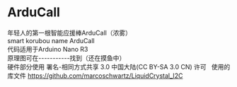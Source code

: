 # ArduCall
年轻人的第一根智能应援棒ArduCall（浓雾）  
smart korubou name ArduCall  
代码适用于Arduino Nano R3  
原理图可在-----------找到（还在摸鱼中）  
硬件部分使用 署名-相同方式共享 3.0 中国大陆(CC BY-SA 3.0 CN) 许可  
使用的库文件 https://github.com/marcoschwartz/LiquidCrystal_I2C
